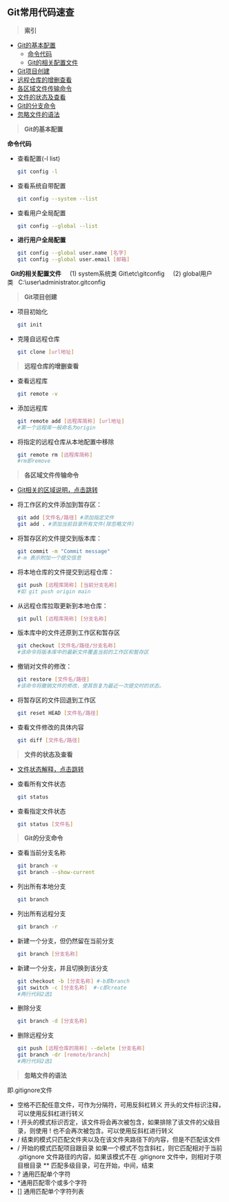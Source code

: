 ## Git常用代码速查
>**索引**
- [Git的基本配置](#config)
  -  [命令代码](#config.1)
  -  [Git的相关配置文件](#config.2)
- [Git项目创建](#init)
- [远程仓库的增删查看](#remote)
- [各区域文件传输命令](#trans)
- [文件的状态及查看](#status)
- [Git的分支命令](#branch)
- [忽略文件的语法](#ignore)

>**<div id = "config">Git的基本配置<div>**

**<div id = "config.1">命令代码<div>**

- 查看配置(-l list)

  ```bash
  git config -l
  ```

- 查看系统自带配置

  ```bash
  git config --system --list
  ```

- 查看用户全局配置

  ```bash
  git config --global --list
  ```

- **<div id = "config.2">进行用户全局配置<div>**

  ```bash
  git config --global user.name [名字]
  git config --global user.email [邮箱]
  ```
$~~$**Git的相关配置文件**
$~~~~$(1) system系统类$~$Git\etc\gitconfig 
$~~~~$(2) global用户类$~~~$C:\user\administrator\.gitconfig
  
>**<div id = "init">Git项目创建<div>**

- 项目初始化

  ```bash
  git init
  ```

- 克隆自远程仓库

  ```bash
  git clone [url地址]
  ```
>**<div id = "remote">远程仓库的增删查看<div>**
- 查看远程库
  ```bash
  git remote -v
  ```

- 添加远程库
  ```bash
  git remote add [远程库简称] [url地址]
  #第一个远程库一般命名为origin
  ```

- 将指定的远程仓库从本地配置中移除
  ```bash
  git remote rm [远程库简称]
  #rm即remove
  ```

>**<div id = "trans">各区域文件传输命令<div>**
- [Git相关的区域说明，点击跳转](Git-WorkingPrinciple.md)
- 将工作区的文件添加到暂存区：
  ```bash
  git add [文件名/路径] #添加指定文件
  git add . #添加当前目录所有文件(除忽略文件)
  ```
- 将暂存区的文件提交到版本库：
  ```bash
  git commit -m "Commit message"
  #-m 表示附加一个提交信息
  ```
- 将本地仓库的文件提交到远程仓库：
  ```bash
  git push [远程库简称] [当前分支名称]
  #如 git push origin main
  ```
- 从远程仓库拉取更新到本地仓库：
  ```bash
  git pull [远程库简称] [分支名称]
  ```
- 版本库中的文件还原到工作区和暂存区
  ```bash
  git checkout [文件名/路径/分支名称]
  #该命令将版本库中的最新文件覆盖当前的工作区和暂存区
  ```
- 撤销对文件的修改：
  ```bash
  git restore [文件名/路径]
  #该命令将撤销文件的修改，使其恢复为最近一次提交时的状态。
  ```

- 将暂存区的文件回退到工作区
  ```bash
  git reset HEAD [文件名/路径]
  ```
- 查看文件修改的具体内容
  ```bash
  git diff [文件名/路径]
  ```

>**<div id = "status">文件的状态及查看<div>**
- [文件状态解释，点击跳转](Git-WorkingPrinciple.md)
  

- 查看所有文件状态

  ```bash
  git status
  ```

- 查看指定文件状态

  ```bash
  git status [文件名]
  ```

>**<div id = "branch">Git的分支命令<div>**
- 查看当前分支名称
  ```bash
  git branch -v
  git branch --show-current
  ```
- 列出所有本地分支

  ```bash
  git branch
  ```

- 列出所有远程分支

  ```bash
  git branch -r
  ```

- 新建一个分支，但仍然留在当前分支

  ```bash
  git branch [分支名称]
  ```

- 新建一个分支，并且切换到该分支

  ```bash
  git checkout -b [分支名称] #-b即branch
  git switch -c [分支名称]  #-c即create
  #两行代码2选1
  ```

- 删除分支

  ```bash
  git branch -d [分支名称]
  ```

- 删除远程分支

  ```bash
  git push [远程仓库的简称] --delete [分支名称]
  git branch -dr [remote/branch]
  #两行代码2选1
  ```

>**<div id = "ignore">忽略文件的语法<div>**

即.gitignore文件
- 空格不匹配任意文件，可作为分隔符，可用反斜杠转义
开头的文件标识注释，可以使用反斜杠进行转义
- ! 开头的模式标识否定，该文件将会再次被包含，如果排除了该文件的父级目录，则使用 ! 也不会再次被包含。可以使用反斜杠进行转义
- / 结束的模式只匹配文件夹以及在该文件夹路径下的内容，但是不匹配该文件
- / 开始的模式匹配项目跟目录
如果一个模式不包含斜杠，则它匹配相对于当前 .gitignore 文件路径的内容，如果该模式不在 .gitignore 文件中，则相对于项目根目录
** 匹配多级目录，可在开始，中间，结束
- ? 通用匹配单个字符
- *通用匹配零个或多个字符
- [] 通用匹配单个字符列表

